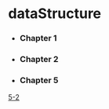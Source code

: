 # dataStructure

- ### Chapter 1


- ### Chapter 2


- ### Chapter 5

[5-2](https://shih-huai-huang.github.io/dataStructure/book/5-2.html)







